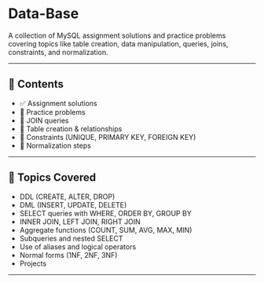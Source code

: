 # Data-Base
A collection of MySQL assignment solutions and practice problems covering topics like table creation, data manipulation, queries, joins, constraints, and normalization.

---

## 📘 Contents

- ✅ Assignment solutions
- 📂 Practice problems
- 🔗 JOIN queries
- 🧱 Table creation & relationships
- 🔐 Constraints (UNIQUE, PRIMARY KEY, FOREIGN KEY)
- 🧮 Normalization steps

---

## 📌 Topics Covered

- DDL (CREATE, ALTER, DROP)
- DML (INSERT, UPDATE, DELETE)
- SELECT queries with WHERE, ORDER BY, GROUP BY
- INNER JOIN, LEFT JOIN, RIGHT JOIN
- Aggregate functions (COUNT, SUM, AVG, MAX, MIN)
- Subqueries and nested SELECT
- Use of aliases and logical operators
- Normal forms (1NF, 2NF, 3NF)
- Projects
---
